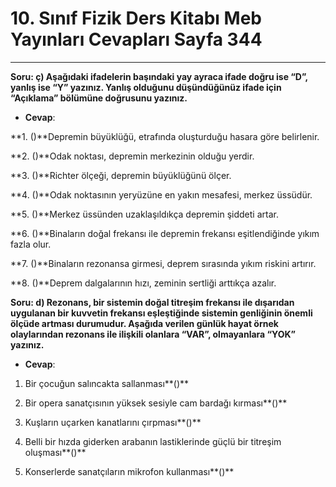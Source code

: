 # 10. Sınıf Fizik Ders Kitabı Meb Yayınları Cevapları Sayfa 344

---

**Soru: ç) Aşağıdaki ifadelerin başındaki yay ayraca ifade doğru ise “D”, yanlış ise “Y” yazınız. Yanlış olduğunu düşündüğünüz ifade için “Açıklama” bölümüne doğrusunu yazınız.**

-   **Cevap**:

**1. ()**Depremin büyüklüğü, etrafında oluşturduğu hasara göre belirlenir.

**2. ()**Odak noktası, depremin merkezinin olduğu yerdir.

**3. ()**Richter ölçeği, depremin büyüklüğünü ölçer.

**4. ()**Odak noktasının yeryüzüne en yakın mesafesi, merkez üssüdür.

**5. ()**Merkez üssünden uzaklaşıldıkça depremin şiddeti artar.

**6. ()**Binaların doğal frekansı ile depremin frekansı eşitlendiğinde yıkım fazla olur.

**7. ()**Binaların rezonansa girmesi, deprem sırasında yıkım riskini artırır.

**8. ()**Deprem dalgalarının hızı, zeminin sertliği arttıkça azalır.

**Soru: d) Rezonans, bir sistemin doğal titreşim frekansı ile dışarıdan uygulanan bir kuvvetin frekansı eşleştiğinde sistemin genliğinin önemli ölçüde artması durumudur. Aşağıda verilen günlük hayat örnek olaylarından rezonans ile ilişkili olanlara “VAR”, olmayanlara “YOK” yazınız.**

-   **Cevap**:

1. Bir çocuğun salıncakta sallanması**()**

 2. Bir opera sanatçısının yüksek sesiyle cam bardağı kırması**()**

 3. Kuşların uçarken kanatlarını çırpması**()**

 4. Belli bir hızda giderken arabanın lastiklerinde güçlü bir titreşim oluşması**()**

 5. Konserlerde sanatçıların mikrofon kullanması**()**